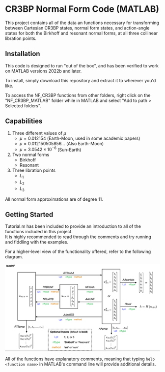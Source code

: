# CR3BP Normal Form Code (MATLAB)

This project contains all of the data an functions necessary for transforming between Cartesian CR3BP states, normal form states, and action-angle states for both the Birkhoff and resonant normal forms, at all three collinear libration points.

## Installation

This code is designed to run "out of the box", and has been verified to work on MATLAB versions 2022b and later.

To install, simply download this repository and extract it to wherever you'd like.

To access the NF_CR3BP functions from other folders, right click on the "NF_CR3BP_MATLAB" folder while in MATLAB and select "Add to path > Selected folders".


## Capabilities

1. Three different values of $\mu$
    - $\mu = 0.012154$ (Earth-Moon, used in some academic papers)
    - $\mu = 0.012150505856\dots$ (Also Earth-Moon)
    - $\mu = 3.0542\times 10^{-6}$ (Sun-Earth)
2. Two normal forms
    - Birkhoff
    - Resonant
3. Three libration points
    - $L_1$
    - $L_2$
    - $L_3$

All normal form approximations are of degree 11.

## Getting Started

Tutorial.m has been included to provide an introduction to all of the functions included in this project.  
It is highly recommended to read through the comments and try running and fiddling with the examples.

For a higher-level view of the functionality offered, refer to the following diagram.

![Structure of normal form code](/NFStructure.png)

All of the functions have explanatory comments, meaning that typing `help <function name>` in MATLAB's command line will provide additional details.


